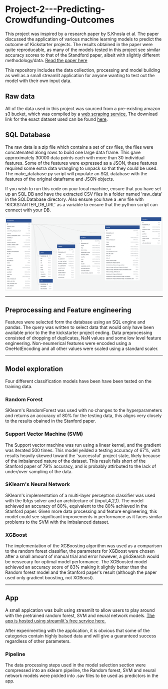 # Project-2---Predicting-Crowdfunding-Outcomes
This project was inspired by a research paper by S.Khosla et al. The paper discussed the application of various machine learning models to predict the outcome of Kickstarter projects. The results obtained in the paper were quite reproducable, as many of the models tested in this project see similar accuracy scores to that of the Standford paper, albeit with slightly different methodology/data. [Read the paper here](https://cs229.stanford.edu/proj2021spr/report2/81995033.pdf)

This repository includes the data collection, processing and model building as well as a small streamlit application for anyone wanting to test out the model with their own input data.

## Raw data
All of the data used in this project was sourced from a pre-existing amazon s3 bucket, which was compiled by a [web scraping service](https://webrobots.io/kickstarter-datasets/), The download link for the exact dataset used can be found [here](https://s3.amazonaws.com/weruns/forfun/Kickstarter/Kickstarter_2022-04-21T03_20_08_060Z.zip).

## SQL Database 
The raw data is a zip file which contains a set of csv files, the files were concatenated along rows to build one large data frame. This gave approximately 30000 data points each with more than 30 individual features. Some of the features were expressed as a JSON, these features required some extra data wrangling to unpack so that they could be used. The make_database.py script will populate an SQL database with the features of the original dataframe and JSON objects. 

If you wish to run this code on your local machine, ensure that you have set up an SQL DB and have the extracted CSV files in a folder named 'raw_data' in the SQLDatabase directory. Also  ensure you have a .env file with 'KICKSTARTER_DB_URL' as a variable to ensure that the python script can connect with your DB.

![DB_schema](images/Database%20Schema.png)

---
## Preprocessing and Feature engineering
Features were selected form the database using an SQL engine and pandas. The query was written to select data that would only have been available prior to the the kickstarter project ending. Data preprocessing consisted of dropping of duplicates, NaN values and some low level feature engineering. Non-neumerical features were encoded using a OneHotEncoding and all other values were scaled using a standard scaler.

---
## Model exploration
Four different classification models have been have been tested on the training data.

### Random Forest
SKlearn's RandomForest was used with no changes to the hyperparameters and returns an accuracy of 80% for the testing data, this aligns very closely to the results obained in the Stanford paper. 

### Support Vector Machine (SVM)
The Support vector machine was run using a linear kernel, and the gradient was iterated 500 times. This model yeilded a testing accuracy of 67%, with results heavily skewed toward the 'successful' project state, likely because of the imbalanced nature of the dataset. This result falls short of the Stanford paper of 79% accuracy, and is probably attirbuted to the lack of under/over sampling of the data. 

### SKlearn's Neural Network
SKlearn's implementation of a multi-layer perceptron classifier was used with the lbfgs solver and an architecture of (input,4,2,1). The model achieved an accuracy of 80%, equivalent to the 80% achieved in the Stanford paper. Given more data processing and feature engineering, this model could see significant improvements in performance as it faces similar problems to the SVM with the imbalanced dataset.

### XGBoost
The implementation of the XGBoosting algorithm was used as a comparison to the random forest classifier, the parameters for XGBoost were chosen after a small amount of manual trial and error however, a gridSearch would be nessecary for optimal model performance. The XGBoosted model achieved an accuracy score of 83% making it slightly better than the Random forest model and the Stanford paper's result (although the paper used only gradient boosting, not XGBoost).

---
## App
A small applcation was built using streamlit to allow users to play around with the pretrained random forest, SVM and neural network models. [The app is hosted using streamlit's free service here.](https://share.streamlit.io/epicosp/predicting-crowdfunding-outcomes/main/app/app.py)

After experimenting with the application, it is obvious that some of the categories contain highly baised data and will give a guaranteed success regardless of other parameters.

### Pipeline
The data processing steps used in the model selection section were compressed into an sklearn pipeline, the Random forest, SVM and neural network models were pickled into .sav files to be used as predictors in the app.